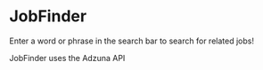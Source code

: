 # JobFinder

Enter a word or phrase in the search bar to search for related jobs!

JobFinder uses the Adzuna API
